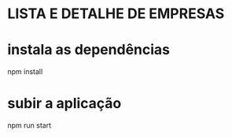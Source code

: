 # LISTA E DETALHE DE EMPRESAS
# instala as dependências 
npm install
# subir a aplicação
npm run start
